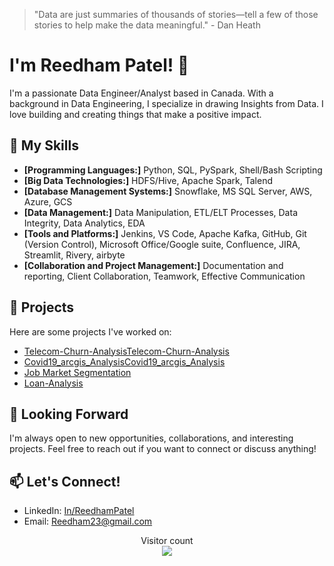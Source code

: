 
> "Data are just summaries of thousands of stories—tell a few of those stories to help make the data meaningful." - Dan Heath

# I'm Reedham Patel! 👋

I'm a passionate Data Engineer/Analyst based in Canada. With a background in Data Engineering, I specialize in drawing Insights from Data. I love building and creating things that make a positive impact.

## 🚀 My Skills

- **[Programming Languages:]** Python, SQL, PySpark, Shell/Bash Scripting
- **[Big Data Technologies:]** HDFS/Hive, Apache Spark, Talend
- **[Database Management Systems:]** Snowflake, MS SQL Server, AWS, Azure, GCS
- **[Data Management:]** Data Manipulation, ETL/ELT Processes, Data Integrity, Data Analytics, EDA
- **[Tools and Platforms:]** Jenkins, VS Code, Apache Kafka, GitHub, Git (Version Control), Microsoft Office/Google suite, Confluence, JIRA, Streamlit, Rivery, airbyte
- **[Collaboration and Project Management:]** Documentation and reporting, Client Collaboration, Teamwork, Effective Communication

## 🌱 Projects

Here are some projects I've worked on:

- [Telecom-Churn-AnalysisTelecom-Churn-Analysis](https://github.com/Prometheus238/Telecom-Churn-Analysis)
- [Covid19_arcgis_AnalysisCovid19_arcgis_Analysis](https://github.com/Prometheus238/Covid19_arcgis_Analysis)
- [Job Market Segmentation](https://github.com/Prometheus238/feynn)
- [Loan-Analysis](https://github.com/Prometheus238/Loan-Analysis)

## 🤝 Looking Forward

I'm always open to new opportunities, collaborations, and interesting projects. Feel free to reach out if you want to connect or discuss anything!

## 📫 Let's Connect!

- LinkedIn: [In/ReedhamPatel](www.linkedin.com/in/reedham-patel-3a4567132)
- Email: Reedham23@gmail.com

<p align="center"> 
  Visitor count<br>
  <img src="https://profile-counter.glitch.me/Prometheus4587/count.svg" />
</p>


